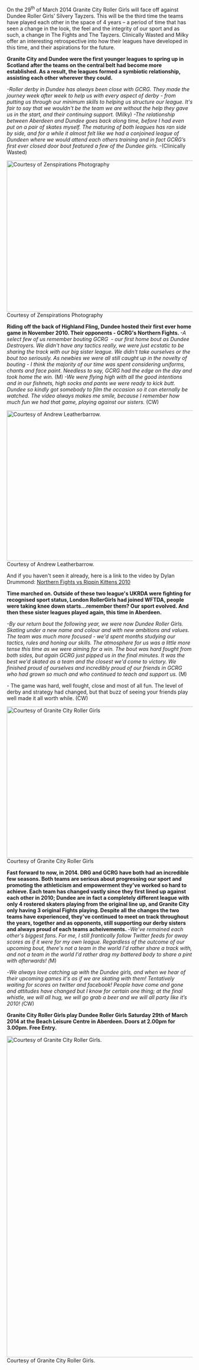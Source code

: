 <html><body><p>On the 29<sup>th</sup> of March 2014 Granite City Roller Girls will face off against Dundee Roller Girls’ Silvery Tayzers. This will be the third time the teams have played each other in the space of 4 years – a period of time that has seen a change in the look, the feel and the integrity of our sport and as such, a change in The Fights and The Tayzers. Clinically Wasted and Milky offer an interesting retrospective into how their leagues have developed in this time, and their aspirations for the future.

<strong>Granite City and Dundee were the first younger leagues to spring up in Scotland after the teams on the central belt had become more established. As a result, the leagues formed a symbiotic relationship, assisting each other wherever they could.</strong>

<em>-Roller derby in Dundee has always been close with GCRG. They made the journey week after week to help us with every aspect of derby - from putting us through our minimum skills to helping us structure our league. It's fair to say that we wouldn't be the team we are without the help they gave us in the start, and their continuing support.</em> (Milky)<em>
</em>
<em>-The relationship between Aberdeen and Dundee goes back along time, before I had even put on a pair of skates myself. The maturing of both leagues has ran side by side, and for a while it almost felt like we had a conjoined league of Dundeen where we would attend each others training and in fact GCRG’s first ever closed door bout featured a few of the Dundee girls.</em> -(Clinically Wasted)

<a href="http://scottishrollerderbyblog.com/2014/03/935888_10153084748090392_1488004219_n.jpg"><img class="size-full wp-image-3344" alt="Courtesy of Zenspirations Photography" src="http://scottishrollerderbyblog.com/2014/03/935888_10153084748090392_1488004219_n.jpg" width="614" height="409"></a> Courtesy of Zenspirations Photography

<strong>Riding off the back of Highland Fling, Dundee hosted their first ever home game in November 2010. Their opponents - GCRG's Northern Fights.
</strong>
<em>-A select few of us remember bouting GCRG  - our first home bout as Dundee Destroyers. We didn't have any tactics really, we were just ecstatic to be sharing the track with our big sister league. We didn't take ourselves or the bout too seriously. As newbies we were all still caught up in the novelty of bouting - I think the majority of our time was spent considering uniforms, chants and face paint. Needless to say, GCRG had the edge on the day and took home the win. </em>(M)<em>
</em>
<em>-We were flying high with all the good intentions and in our fishnets, high socks and pants we were ready to kick butt. Dundee so kindly got somebody to film the occasion so it can eternally be watched. The video always makes me smile, because I remember how much fun we had that game, playing against our sisters. </em>(CW)

<a href="http://scottishrollerderbyblog.com/2014/03/gcrgvsrk1.jpg"><img class="size-full wp-image-3346 " alt="Courtesy of Andrew Leatherbarrow." src="http://scottishrollerderbyblog.com/2014/03/gcrgvsrk1.jpg" width="614" height="407"></a> Courtesy of Andrew Leatherbarrow.

And if you haven't seen it already, here is a link to the video by Dylan Drummond: <a href="http://www.youtube.com/watch?v=IPylGsXKJAE" target="_blank">Northern Fights vs Rippin Kittens 2010</a>

<strong>Time marched on. Outside of these two league's UKRDA were fighting for recognised sport status, London RollerGirls had joined WFTDA, people were taking knee down starts…remember them? Our sport evolved. And then these sister leagues played again, this time in Aberdeen.</strong>

<em>-By our return bout the following year, we were now Dundee Roller Girls. Skating under a new name and colour and with new ambitions and values. The team was much more focused - we'd spent months studying our tactics, rules and honing our skills. The atmosphere for us was a little more tense this time as we were aiming for a win. The bout was hard fought from both sides, but again GCRG just pipped us in the final minutes. It was the best we'd skated as a team and the closest we'd come to victory. We finished proud of ourselves and incredibly proud of our friends in GCRG who had grown so much and who continued to teach and support us.</em> (M)

- The game was hard, well fought, close and most of all fun. The level of derby and strategy had changed, but that buzz of seeing your friends play well made it all worth while. (CW)

<a href="http://scottishrollerderbyblog.com/2014/03/nfvsst.jpg"><img class="size-full wp-image-3348" alt="Courtesy of Granite City Roller Girls" src="http://scottishrollerderbyblog.com/2014/03/nfvsst.jpg" width="614" height="409"></a> Courtesy of Granite City Roller Girls

<strong>Fast forward to now, in 2014. DRG and GCRG have both had an incredible few seasons. Both teams are serious about progressing our sport and promoting the athleticism and empowerment they've worked so hard to achieve. Each team has changed vastly since they first lined up against each other in 2010; Dundee are in fact a completely different league with only 4 rostered skaters playing from the original line up, and Granite City only having 3 original Fights playing. Despite all the changes the two teams have experienced, they've continued to meet on track throughout the years, together and as opponents, still supporting our derby sisters and always proud of each teams acheivements.
</strong>
-<em>We've remained each other's biggest fans. For me, I still frantically follow Twitter feeds for away scores as if it were for my own league. Regardless of the outcome of our upcoming bout, there's not a team in the world I'd rather share a track with, and not a team in the world I'd rather drag my battered body to share a pint with afterwards! </em><em>(</em>M)

-<em>We always love catching up with the Dundee girls, and when we hear of their upcoming games it's as if we are skating with them! Tentatively waiting for scores on twitter and facebook! </em><em>People have come and gone and attitudes have changed but I know for certain one thing; at the final whistle, we will all hug, we will go grab a beer and we will all party like it’s 2010! (</em>CW)

<strong>Granite City Roller Girls play Dundee Roller Girls Saturday 29th of March 2014 at the Beach Leisure Centre in Aberdeen. Doors at 2.00pm for 3.00pm. Free Entry.</strong>

<a href="http://scottishrollerderbyblog.com/2014/03/blamming-season.jpg"><img class="size-full wp-image-3347" alt="Courtesy of Granite City Roller Girls." src="http://scottishrollerderbyblog.com/2014/03/blamming-season.jpg" width="614" height="868"></a> Courtesy of Granite City Roller Girls.

<strong> </strong></p></body></html>
